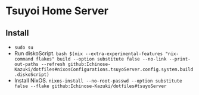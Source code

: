 # Tsuyoi Home Server

## Install
- `sudo su`
- Run diskoScript.
    `bash $(nix --extra-experimental-features "nix-command flakes" build --option substitute false --no-link --print-out-paths --refresh github:Ichinose-Kazuki/dotfiles#nixosConfigurations.tsuyoServer.config.system.build.diskoScript)`
- Install NixOS.
    `nixos-install --no-root-passwd --option substitute false --flake github:Ichinose-Kazuki/dotfiles#tsuyoServer`
